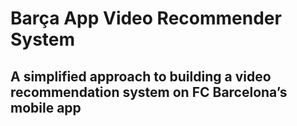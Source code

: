# Barça App Video Recommender System
## A simplified approach to building a video recommendation system on FC Barcelona’s mobile app
